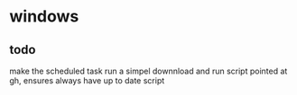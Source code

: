 # windows

## todo
make the scheduled task run a simpel downnload and run script pointed at gh, ensures always have up to date script
